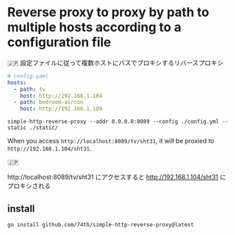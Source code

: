 # Reverse proxy to proxy by path to multiple hosts according to a configuration file

🇯🇵 設定ファイルに従って複数ホストにパスでプロキシするリバースプロキシ

```yaml
# config.yaml
hosts:
  - path: tv
    host: http://192.168.1.104
  - path: bedroom-aircon
    host: http://192.168.1.109
```

```
simple-http-reverse-proxy --addr 0.0.0.0:8089 --config ./config.yml --static ./static/
```

When you access `http://localhost:8089/tv/sht31`, it will be proxied to `http://192.168.1.104/sht31`.

🇯🇵

http://localhost:8089/tv/sht31 にアクセスすると http://192.168.1.104/sht31 にプロキシされる

## install

```
go install github.com/74th/simple-http-reverse-proxy@latest
```